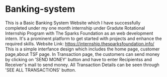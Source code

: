 # Banking-system
This is a Basic Banking System Website which I have successfully completed under my one month internship under Gradute Rotational Internship Program with The Sparks Foundation as an web development intern. It's a prominent platform to get started with projects and enhance the required skills. Website Link: https://internship.thesparksfoundation.info/ This is a simple interfance design which includes the home page, customer page,about TSF page. In Transaction page, the customers can send money by clicking on 'SEND MONEY' button and have to enter Recipientss and Receiver's mail to send money. All Transaction Details can be seen through 'SEE ALL TRANSACTIONS' button.
